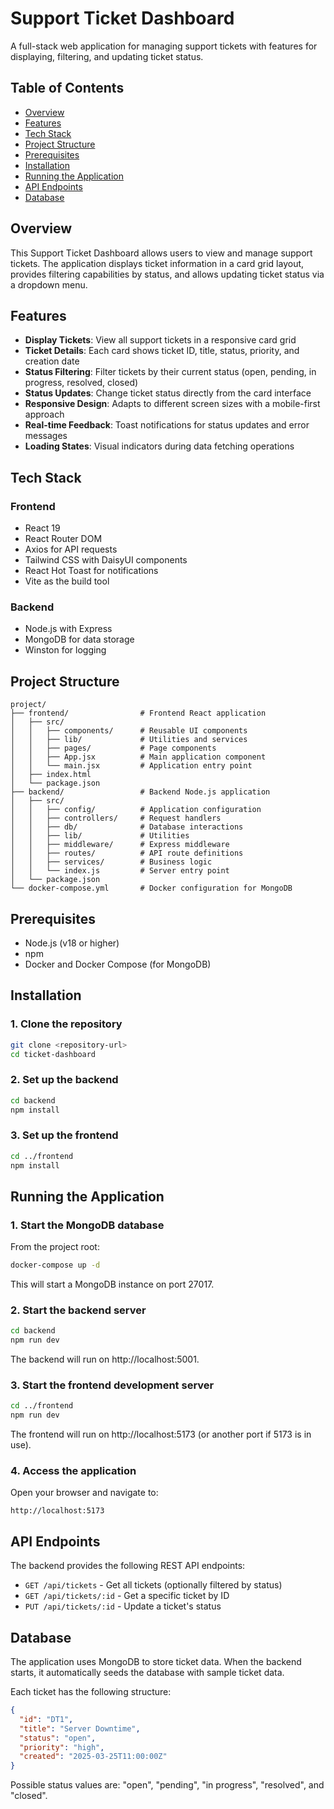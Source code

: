 # Support Ticket Dashboard

A full-stack web application for managing support tickets with features for displaying, filtering, and updating ticket status.

## Table of Contents

- [Overview](#overview)
- [Features](#features)
- [Tech Stack](#tech-stack)
- [Project Structure](#project-structure)
- [Prerequisites](#prerequisites)
- [Installation](#installation)
- [Running the Application](#running-the-application)
- [API Endpoints](#api-endpoints)
- [Database](#database)

## Overview

This Support Ticket Dashboard allows users to view and manage support tickets. The application displays ticket information in a card grid layout, provides filtering capabilities by status, and allows updating ticket status via a dropdown menu.

## Features

- **Display Tickets**: View all support tickets in a responsive card grid
- **Ticket Details**: Each card shows ticket ID, title, status, priority, and creation date
- **Status Filtering**: Filter tickets by their current status (open, pending, in progress, resolved, closed)
- **Status Updates**: Change ticket status directly from the card interface
- **Responsive Design**: Adapts to different screen sizes with a mobile-first approach
- **Real-time Feedback**: Toast notifications for status updates and error messages
- **Loading States**: Visual indicators during data fetching operations

## Tech Stack

### Frontend
- React 19
- React Router DOM
- Axios for API requests
- Tailwind CSS with DaisyUI components
- React Hot Toast for notifications
- Vite as the build tool

### Backend
- Node.js with Express
- MongoDB for data storage
- Winston for logging

## Project Structure

```
project/
├── frontend/                # Frontend React application
│   ├── src/
│   │   ├── components/      # Reusable UI components
│   │   ├── lib/             # Utilities and services
│   │   ├── pages/           # Page components
│   │   ├── App.jsx          # Main application component
│   │   └── main.jsx         # Application entry point
│   ├── index.html
│   └── package.json
├── backend/                 # Backend Node.js application
│   ├── src/
│   │   ├── config/          # Application configuration
│   │   ├── controllers/     # Request handlers
│   │   ├── db/              # Database interactions
│   │   ├── lib/             # Utilities
│   │   ├── middleware/      # Express middleware
│   │   ├── routes/          # API route definitions
│   │   ├── services/        # Business logic
│   │   └── index.js         # Server entry point
│   └── package.json
└── docker-compose.yml       # Docker configuration for MongoDB
```

## Prerequisites

- Node.js (v18 or higher)
- npm
- Docker and Docker Compose (for MongoDB)

## Installation

### 1. Clone the repository

```bash
git clone <repository-url>
cd ticket-dashboard
```

### 2. Set up the backend

```bash
cd backend
npm install
```

### 3. Set up the frontend

```bash
cd ../frontend
npm install
```

## Running the Application

### 1. Start the MongoDB database

From the project root:

```bash
docker-compose up -d
```

This will start a MongoDB instance on port 27017.

### 2. Start the backend server

```bash
cd backend
npm run dev
```

The backend will run on http://localhost:5001.

### 3. Start the frontend development server

```bash
cd ../frontend
npm run dev
```

The frontend will run on http://localhost:5173 (or another port if 5173 is in use).

### 4. Access the application

Open your browser and navigate to:

```
http://localhost:5173
```

## API Endpoints

The backend provides the following REST API endpoints:

- `GET /api/tickets` - Get all tickets (optionally filtered by status)
- `GET /api/tickets/:id` - Get a specific ticket by ID
- `PUT /api/tickets/:id` - Update a ticket's status

## Database

The application uses MongoDB to store ticket data. When the backend starts, it automatically seeds the database with sample ticket data.

Each ticket has the following structure:

```json
{
  "id": "DT1",
  "title": "Server Downtime",
  "status": "open",
  "priority": "high",
  "created": "2025-03-25T11:00:00Z"
}
```

Possible status values are: "open", "pending", "in progress", "resolved", and "closed".
